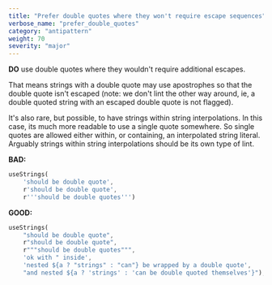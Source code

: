 ```yaml
---
title: "Prefer double quotes where they won't require escape sequences"
verbose_name: "prefer_double_quotes"
category: "antipattern"
weight: 70
severity: "major"
---
```

**DO** use double quotes where they wouldn't require additional escapes.

That means strings with a double quote may use apostrophes so that the double
quote isn't escaped (note: we don't lint the other way around, ie, a double
quoted string with an escaped double quote is not flagged).

It's also rare, but possible, to have strings within string interpolations.  In
this case, its much more readable to use a single quote somewhere.  So single
quotes are allowed either within, or containing, an interpolated string literal.
Arguably strings within string interpolations should be its own type of lint.

**BAD:**
```dart
useStrings(
    'should be double quote',
    r'should be double quote',
    r'''should be double quotes''')
```

**GOOD:**
```dart
useStrings(
    "should be double quote",
    r"should be double quote",
    r"""should be double quotes""",
    'ok with " inside',
    'nested ${a ? "strings" : "can"} be wrapped by a double quote',
    "and nested ${a ? 'strings' : 'can be double quoted themselves'}");
```


